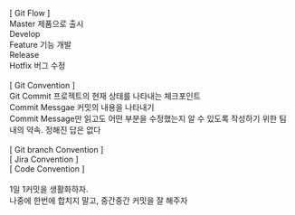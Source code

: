 [ Git Flow ] <br>
Master 제품으로 출시  <br>
Develop <br>
Feature 기능 개발  <br>
Release <br>
Hotfix 버그 수정
 <br> <br>
[ Git Convention ] <br>
Git Commit 프로젝트의 현재 상태를 나타내는 체크포인트  <br>
Commit Messgae 커밋의 내용을 나타내기 <br>
Commit Message만 읽고도 어떤 부분을 수정했는지 알 수 있도록 작성하기 위한 팀 내의 약속. 정해진 답은 없다 
 <br> <br>
[ Git branch Convention ] <br>
[ Jira Convention ] <br>
[ Code Convention ] <br>
 <br>
1일 1커밋을 생활화하자.  <br>
나중에 한번에 합치지 말고, 중간중간 커밋을 잘 해주자 
